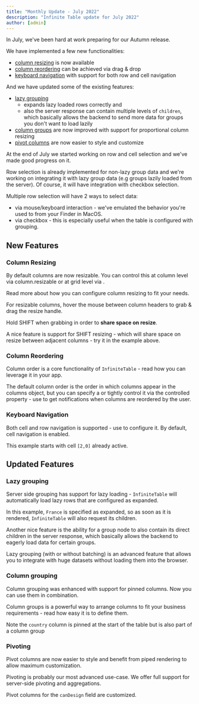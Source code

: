 ```yaml
---
title: "Monthly Update - July 2022"
description: "Infinite Table update for July 2022"
author: [admin]
---
```


In July, we've been hard at work preparing for our Autumn release.

We have implemented a few new functionalities:

 * [column resizing](#column-resizing) is now available
 * [column reordering](#column-reordering) can be achieved via drag & drop
 * [keyboard navigation](#keyboard-navigation) with support for both row and cell navigation

And we have updated some of the existing features:

 * [lazy grouping](#lazy-grouping) 
    - expands lazy loaded rows correctly and 
    - also the server response can contain multiple levels of `children`, which basically allows the backend to send more data for groups you don't want to load lazily
 * [column groups](#column-grouping) are now improved with support for proportional column resizing
 * [pivot columns](#pivoting) are now easier to style and customize

<Note title="Coming soon">

At the end of July we started working on row and cell selection and we've made good progress on it.

Row selection is already implemented for non-lazy group data and we're working on integrating it with lazy group data (e.g groups lazily loaded from the server). Of course, it will have integration with checkbox selection.

Multiple row selection will have 2 ways to select data:
 - via mouse/keyboard interaction - we've emulated the behavior you're used to from your Finder in MacOS.
 - via checkbox - this is especially useful when the table is configured with grouping.

</Note>

## New Features

### Column Resizing

By default columns are now resizable. You can control this at column level via <PropLink name="columns.resizable">column.resizable</PropLink> or at grid level via <PropLink name="resizableColumns" />.

<YouWillLearnCard inline title="Find out more on column resizing" path="/docs/learn/columns/fixed-and-flexible-size">

Read more about how you can configure column resizing to fit your needs.

</YouWillLearnCard>


<CSEmbed id="infinite-table-resizable-columns-example-gq0fnv" title="Resizable columns example">

<Description>
For resizable columns, hover the mouse between column headers to grab & drag the resize handle.

Hold SHIFT when grabbing in order to **share space on resize**.
</Description>

</CSEmbed>

A nice feature is support for SHIFT resizing - which will share space on resize between adjacent columns - try it in the example above.


### Column Reordering

<YouWillLearnCard inline title="Read more on column order" path="/docs/learn/columns/column-order">

Column order is a core functionality of `InfiniteTable` - read how you can leverage it in your app.

</YouWillLearnCard>

The default column order is the order in which columns appear in the columns object, but you can specify a <PropLink name="defaultColumnOrder" /> or tightly control it via the controlled property <PropLink name="columnOrder" /> - use <PropLink name="onColumnOrderChange" /> to get notifications when columns are reordered by the user.

<CSEmbed title="Column order" id="infinite-table-column-order-advanced-example-ro12mu">

</CSEmbed>

### Keyboard Navigation

Both cell and row navigation is supported - use <PropLink name="keyboardNavigation" /> to configure it. By default, cell navigation is enabled.


<CSEmbed title="Keyboard navigation" id="infinite-table-keyboard-navigating-cells-uncontrolled-tvwkmq">

<Description>

This example starts with cell `[2,0]` already active.

</Description>

</CSEmbed>


## Updated Features

### Lazy grouping

Server side grouping has support for lazy loading - `InfiniteTable` will automatically load lazy rows that are configured as expanded.

<CSEmbed id="infinite-table-lazy-grouping-with-expanded-rows-pkihtt" title="Lazy loaded rows are properly expanded">

<Description>

In this example, `France` is specified as expanded, so as soon as it is rendered, `InfiniteTable` will also request its children.

</Description>

</CSEmbed>

Another nice feature is the ability for a group node to also contain its direct children in the server response, which basically allows the backend to eagerly load data for certain groups.


<YouWillLearnCard inline title="More on lazy grouping" path="/docs/learn/grouping-and-pivoting/grouping-rows#server-side-grouping-with-lazy-loading">

Lazy grouping (with or without batching) is an advanced feature that allows you to integrate with huge datasets without loading them into the browser.

</YouWillLearnCard>

### Column grouping

Column grouping was enhanced with support for pinned columns. Now you can use them in combination.


<YouWillLearnCard inline title="More on column groups" path="/docs/learn/columns/column-grouping">

Column groups is a powerful way to arrange columns to fit your business requirements - read how easy it is to define them.

</YouWillLearnCard>

<CSEmbed id="infinite-table-column-groups-with-pinning-ks16dp" title="Column groups with pinning">

<Description>

Note the `country` column is pinned at the start of the table but is also part of a column group

</Description>


</CSEmbed>


### Pivoting

Pivot columns are now easier to style and benefit from piped rendering to allow maximum customization.

<YouWillLearnCard inline title="Pivoting docs" path="/docs/learn/grouping-and-pivoting/pivoting/overview">

Pivoting is probably our most advanced use-case. We offer full support for server-side pivoting and aggregations.

</YouWillLearnCard>

<CSEmbed id="infinite-table-custom-rendering-for-pivot-p2ern7" title="Customized pivot columns">

<Description>

Pivot columns for the `canDesign` field are customized.

</Description>

</CSEmbed>
